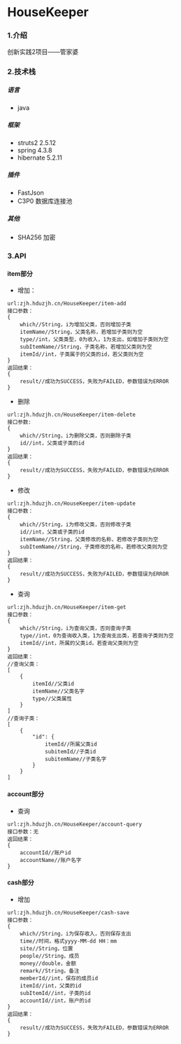 # HouseKeeper

### 1.介绍
创新实践2项目——管家婆

### 2.技术栈

##### **语言**
- java

##### **框架**
- struts2 2.5.12
- spring 4.3.8
- hibernate 5.2.11

##### 插件
- FastJson
- C3P0 数据库连接池

##### 其他
- SHA256 加密

### 3.API

#### item部分
- 增加：

```
url:zjh.hduzjh.cn/HouseKeeper/item-add
接口参数：
{
    which//String，i为增加父类，否则增加子类
    itemName//String，父类名称，若增加子类则为空
    type//int，父类类型，0为收入，1为支出，如增加子类则为空
    subItemName//String，子类名称，若增加父类则为空
    itemId//int，子类属于的父类的id，若父类则为空
}
返回结果：
{
    result//成功为SUCCESS，失败为FAILED，参数错误为ERROR
}
```
- 删除

```
url:zjh.hduzjh.cn/HouseKeeper/item-delete
接口参数:
{
    which//String，i为删除父类，否则删除子类
    id//int，父类或子类的id
}
返回结果：
{
    result//成功为SUCCESS，失败为FAILED，参数错误为ERROR
}
```

- 修改

```
url:zjh.hduzjh.cn/HouseKeeper/item-update
接口参数：
{
    which//String，i为修改父类，否则修改子类
    id//int，父类或子类的id
    itemName//String，父类修改的名称，若修改子类则为空
    subItemName//String，子类修改的名称，若修改父类则为空
}
返回结果：
{
    result//成功为SUCCESS，失败为FAILED，参数错误为ERROR
}
```
- 查询

```
url:zjh.hduzjh.cn/HouseKeeper/item-get
接口参数：
{
    which//String，i为查询父类，否则查询子类
    type//int，0为查询收入类，1为查询支出类，若查询子类则为空
    itemId//int，所属的父类id，若查询父类则为空
}
返回结果：
//查询父类：
[
    {
        itemId//父类id
        itemName//父类名字
        type//父类属性
    }
]
//查询子类：
[
    {
        "id": {
            itemId//所属父类id
            subitemId//子类id
            subitemName//子类名字
        }
    }
]
```
#### account部分
- 查询
```
url:zjh.hduzjh.cn/HouseKeeper/account-query
接口参数：无
返回结果：
{
    accountId//账户id
    accountName//账户名字
}
```
#### cash部分
- 增加

```
url:zjh.hduzjh.cn/HouseKeeper/cash-save
接口参数：
{
    which//String，i为保存收入，否则保存支出
    time//时间，格式yyyy-MM-dd HH：mm
    site//String，位置
    people//String，成员
    money//double，金额
    remark//String，备注
    memberId//int，保存的成员id
    itemId//int，父类的id
    subItemId//int，子类的id
    accountId//int，账户的id
}
返回结果：
{
    result//成功为SUCCESS，失败为FAILED，参数错误为ERROR
}
```
